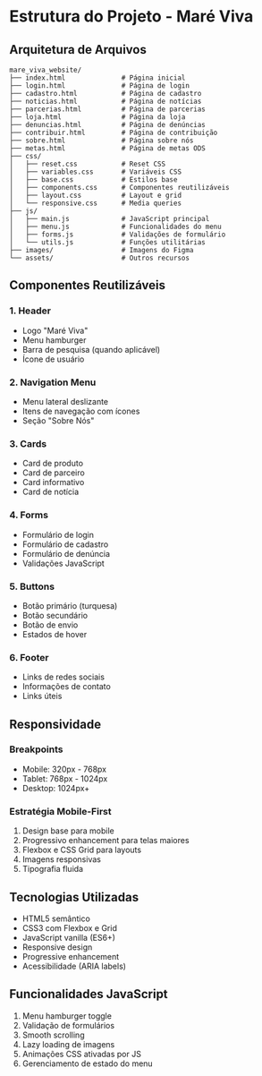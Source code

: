 # Estrutura do Projeto - Maré Viva

## Arquitetura de Arquivos
```
mare_viva_website/
├── index.html              # Página inicial
├── login.html              # Página de login
├── cadastro.html           # Página de cadastro
├── noticias.html           # Página de notícias
├── parcerias.html          # Página de parcerias
├── loja.html               # Página da loja
├── denuncias.html          # Página de denúncias
├── contribuir.html         # Página de contribuição
├── sobre.html              # Página sobre nós
├── metas.html              # Página de metas ODS
├── css/
│   ├── reset.css           # Reset CSS
│   ├── variables.css       # Variáveis CSS
│   ├── base.css            # Estilos base
│   ├── components.css      # Componentes reutilizáveis
│   ├── layout.css          # Layout e grid
│   └── responsive.css      # Media queries
├── js/
│   ├── main.js             # JavaScript principal
│   ├── menu.js             # Funcionalidades do menu
│   ├── forms.js            # Validações de formulário
│   └── utils.js            # Funções utilitárias
├── images/                 # Imagens do Figma
└── assets/                 # Outros recursos
```

## Componentes Reutilizáveis

### 1. Header
- Logo "Maré Viva"
- Menu hamburger
- Barra de pesquisa (quando aplicável)
- Ícone de usuário

### 2. Navigation Menu
- Menu lateral deslizante
- Itens de navegação com ícones
- Seção "Sobre Nós"

### 3. Cards
- Card de produto
- Card de parceiro
- Card informativo
- Card de notícia

### 4. Forms
- Formulário de login
- Formulário de cadastro
- Formulário de denúncia
- Validações JavaScript

### 5. Buttons
- Botão primário (turquesa)
- Botão secundário
- Botão de envio
- Estados de hover

### 6. Footer
- Links de redes sociais
- Informações de contato
- Links úteis

## Responsividade

### Breakpoints
- Mobile: 320px - 768px
- Tablet: 768px - 1024px
- Desktop: 1024px+

### Estratégia Mobile-First
1. Design base para mobile
2. Progressivo enhancement para telas maiores
3. Flexbox e CSS Grid para layouts
4. Imagens responsivas
5. Tipografia fluida

## Tecnologias Utilizadas
- HTML5 semântico
- CSS3 com Flexbox e Grid
- JavaScript vanilla (ES6+)
- Responsive design
- Progressive enhancement
- Acessibilidade (ARIA labels)

## Funcionalidades JavaScript
1. Menu hamburger toggle
2. Validação de formulários
3. Smooth scrolling
4. Lazy loading de imagens
5. Animações CSS ativadas por JS
6. Gerenciamento de estado do menu

